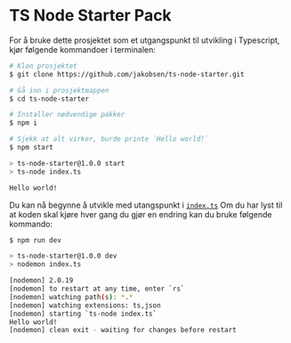 # TS Node Starter Pack

For å bruke dette prosjektet som et utgangspunkt til utvikling i Typescript, kjør følgende kommandoer i terminalen: 

```bash
# Klon prosjektet
$ git clone https://github.com/jakobsen/ts-node-starter.git

# Gå inn i prosjektmappen
$ cd ts-node-starter

# Installer nødvendige pakker
$ npm i

# Sjekk at alt virker, burde printe `Hello world!`
$ npm start

> ts-node-starter@1.0.0 start
> ts-node index.ts

Hello world!
```
Du kan nå begynne å utvikle med utangspunkt i [`index.ts`](/index.ts)
Om du har lyst til at koden skal kjøre hver gang du gjør en endring kan du bruke følgende kommando:
```bash
$ npm run dev

> ts-node-starter@1.0.0 dev
> nodemon index.ts

[nodemon] 2.0.19
[nodemon] to restart at any time, enter `rs`
[nodemon] watching path(s): *.*
[nodemon] watching extensions: ts,json
[nodemon] starting `ts-node index.ts`
Hello world!
[nodemon] clean exit - waiting for changes before restart
```